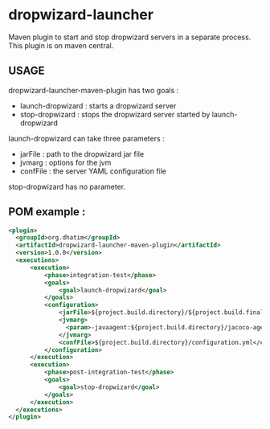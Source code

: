 # dropwizard-launcher
Maven plugin to start and stop dropwizard servers in a separate process.
This plugin is on maven central.

## USAGE

dropwizard-launcher-maven-plugin has two goals :
- launch-dropwizard : starts a dropwizard server
- stop-dropwizard : stops the dropwizard server started by launch-dropwizard

launch-dropwizard can take three parameters :
- jarFile : path to the dropwizard jar file
- jvmarg : options for the jvm
- confFile : the server YAML configuration file

stop-dropwizard has no parameter.

## POM example :
```xml
<plugin>
  <groupId>org.dhatim</groupId>
  <artifactId>dropwizard-launcher-maven-plugin</artifactId>
  <version>1.0.0</version>
  <executions>
      <execution>
          <phase>integration-test</phase>
          <goals>
              <goal>launch-dropwizard</goal>
          </goals>
          <configuration>
              <jarFile>${project.build.directory}/${project.build.finalName}.jar</jarFile>
              <jvmarg>
              	<param>-javaagent:${project.build.directory}/jacoco-agent.jar=destfile=${project.build.directory}/coverage-reports/jacoco-it.exec,includes=*</param>
              </jvmarg>
              <confFile>${project.build.directory}/configuration.yml</confFile>
          </configuration>
      </execution>
      <execution>
          <phase>post-integration-test</phase>
          <goals>
              <goal>stop-dropwizard</goal>
          </goals>
      </execution>
  </executions>
</plugin>
```
